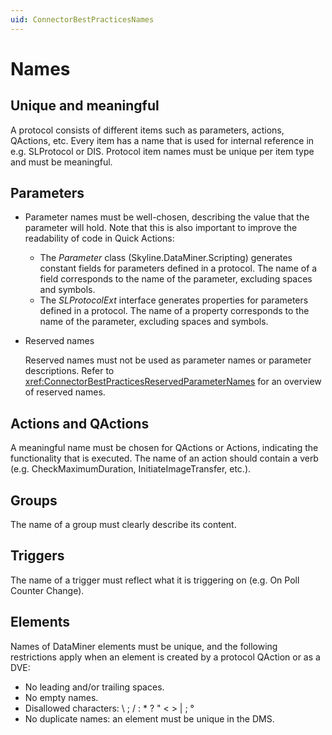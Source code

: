```yaml
---
uid: ConnectorBestPracticesNames
---
```


# Names

## Unique and meaningful

A protocol consists of different items such as parameters, actions, QActions, etc. Every item has a name that is used for internal reference in e.g. SLProtocol or DIS. Protocol item names must be unique per item type and must be meaningful.

## Parameters

- Parameter names must be well-chosen, describing the value that the parameter will hold. Note that this is also important to improve the readability of code in Quick Actions:

  - The *Parameter* class (Skyline.DataMiner.Scripting) generates constant fields for parameters defined in a protocol. The name of a field corresponds to the name of the parameter, excluding spaces and symbols.
  - The *SLProtocolExt* interface generates properties for parameters defined in a protocol. The name of a property corresponds to the name of the parameter, excluding spaces and symbols.

- Reserved names

  Reserved names must not be used as parameter names or parameter descriptions. Refer to <xref:ConnectorBestPracticesReservedParameterNames> for an overview of reserved names.

## Actions and QActions

A meaningful name must be chosen for QActions or Actions, indicating the functionality that is executed. The name of an action should contain a verb (e.g. CheckMaximumDuration, InitiateImageTransfer, etc.).

## Groups

The name of a group must clearly describe its content.

## Triggers

The name of a trigger must reflect what it is triggering on (e.g. On Poll Counter Change).

## Elements

Names of DataMiner elements must be unique, and the following restrictions apply when an element is created by a protocol QAction or as a DVE:

- No leading and/or trailing spaces.
- No empty names.
- Disallowed characters: \\ ; / : \* ? " \< > \| ; °
- No duplicate names: an element must be unique in the DMS.

